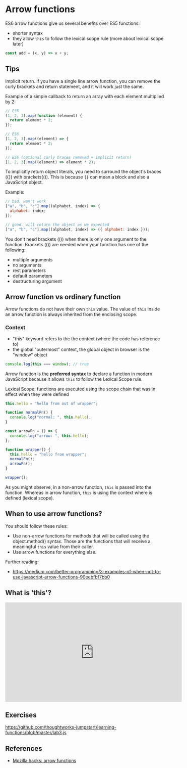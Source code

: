 # Arrow functions

ES6 arrow functions give us several benefits over ES5 functions:

- shorter syntax
- they allow `this` to follow the lexical scope rule (more about lexical scope later)

```js
const add = (x, y) => x + y;
```

## Tips

Implicit return. if you have a single line arrow function, you can remove the curly brackets and return statement, and it will work just the same.

Example of a simple callback to return an array with each element multiplied by 2:

```js
// ES5
[1, 2, 3].map(function (element) {
  return element * 2;
});

// ES6
[1, 2, 3].map((element) => {
  return element * 2;
});

// ES6 (optional curly braces removed + implicit return)
[1, 2, 3].map((element) => element * 2);
```

To implicitly return object literals, you need to surround the object's braces ({}) with brackets(()). This is because `{}` can mean a block and also a JavaScript object.

Example:

```js
// bad. won't work
["a", "b", "c"].map((alphabet, index) => {
  alphabet: index;
});

// good. will return the object as we expected
["a", "b", "c"].map((alphabet, index) => ({ alphabet: index }));
```

You don't need brackets (()) when there is only one argument to the function.
Brackets (()) are needed when your function has one of the following:

- multiple arguments
- no arguments
- rest parameters
- default parameters
- destructuring argument

## Arrow function vs ordinary function

Arrow functions do not have their own `this` value. The value of `this` inside an arrow function is always inherited from the enclosing scope.

### Context

- "this" keyword refers to the the context (where the code has reference to)
- the global "outermost" context, the global object in browser is the "window" object

```js
console.log(this === window); // true
```

Arrow function is the **preferred syntax** to declare a function in modern JavaScript because it allows `this` to follow the Lexical Scope rule.

Lexical Scope: functions are executed using the scope chain that was in effect when they were defined

```js
this.hello = "hello from out of wrapper";

function normalFn() {
  console.log("normal: ", this.hello);
}

const arrowFn = () => {
  console.log("arrow: ", this.hello);
};

function wrapper() {
  this.hello = "hello from wrapper";
  normalFn();
  arrowFn();
}

wrapper();
```

As you might observe, in a non-arrow function, `this` is passed into the function. Whereas in arrow function, `this` is using the context where is defined (lexical scope).

## When to use arrow functions?

You should follow these rules:

- Use non-arrow functions for methods that will be called using the object.method() syntax. Those are the functions that will receive a meaningful `this` value from their caller.
- Use arrow functions for everything else.

Further reading:

- https://medium.com/better-programming/3-examples-of-when-not-to-use-javascript-arrow-functions-90eebfbf7bb0

## What is 'this'?

<iframe width="560" height="315" src="https://www.youtube.com/embed/YOlr79NaAtQ" title="YouTube video player" frameborder="0" allow="accelerometer; autoplay; clipboard-write; encrypted-media; gyroscope; picture-in-picture" allowfullscreen></iframe>

## Exercises

https://github.com/thoughtworks-jumpstart/learning-functions/blob/master/lab3.js

## References

- [Mozilla hacks: arrow functions](https://hacks.mozilla.org/2015/06/es6-in-depth-arrow-functions/)
